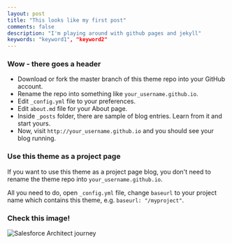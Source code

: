 ```yaml
---
layout: post
title: "This looks like my first post"
comments: false
description: "I'm playing around with github pages and jekyll"
keywords: "keyword1", "keyword2"
---
```


### Wow - there goes a header

- Download or fork the master branch of this theme repo into your GitHub account.
- Rename the repo into something like `your_username.github.io`.
- Edit `_config.yml` file to your preferences.
- Edit `about.md` file for your About page.
- Inside `_posts` folder, there are sample of blog entries. Learn from it and start yours.
- Now, visit `http://your_username.github.io` and you should see your blog running.

### Use this theme as a project page

If you want to use this theme as a project page blog, you don't need to rename the theme repo into `your_username.github.io`.

All you need to do, open `_config.yml` file, change `baseurl` to your project name which contains this theme, e.g. `baseurl: "/myproject"`.

### Check this image!

![Salesforce Architect journey](https://developer.salesforce.com/resources2/certification-site/images/roles/2019-09_CTA-Pyramid-Explorations_FINAL-Characters.png)

